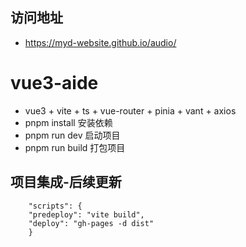 ## 访问地址
- https://myd-website.github.io/audio/

# vue3-aide
- vue3 + vite + ts + vue-router + pinia + vant + axios
- pnpm install      安装依赖
- pnpm run dev      启动项目
- pnpm run build    打包项目

## 项目集成-后续更新
```
    "scripts": {
    "predeploy": "vite build",
    "deploy": "gh-pages -d dist"
    }
```
